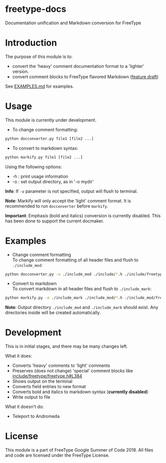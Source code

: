 # freetype-docs
Documentation unification and Markdown conversion for FreeType

# Introduction
The purpose of this module is to:
* convert the 'heavy' comment documentation format to a 'lighter' version.
* convert comment blocks to FreeType flavored Markdown ([feature draft])

See [EXAMPLES.md](EXAMPLES.md) for examples.

[feature draft]: https://github.com/nikramakrishnan/freetype-docs/wiki/Feature-Draft-of-the-FreeType-Markdown-Documentation

# Usage
This module is currently under development. 

* To change comment formatting:
```bash
python docconverter.py file1 [file2 ...]
```

* To convert to markdown syntax:
```bash
python markify.py file1 [file2 ...]
```

Using the following options:
- -h : print usage information
- -o : set output directory, as in '-o mydir'

**Info**: If `-o` parameter is not specified, output will flush to terminal.

**Note**: Markify will only accept the 'light' comment format. 
It is recommended to run `docconverter` before `markify`.

**Important**: Emphasis (bold and italics) conversion is currently disabled.
This has been done to support the current docmaker.

# Examples
* Change comment formatting  
To change comment formatting of all header files and flush to `./include_mod`:
```bash
python docconverter.py -o ./include_mod ./include/*.h ./include/freetype/*.h ./include/freetype/internal/*.h ./include/freetype/internal/services/*.h ./include/freetype/config/*.h
```

* Convert to markdown  
To convert markdown in all header files and flush to `./include_mark`:
```bash
python markify.py -o ./include_mark ./include_mod/*.h ./include_mod/freetype/*.h ./include_mod/freetype/internal/*.h ./include_mod/freetype/internal/services/*.h ./include_mod/freetype/config/*.h
```

**Note**: Output directory `./include_mod` and `./include_mark` should exist. Any directories inside will be created automatically.

# Development
This is in initial stages, and there may be many changes left.

What it does:
  - Converts 'heavy' comments to 'light' comments
  - Preserves (does not change) 'special' comment blocks like [include/freetype/freetype.h#L384](include/freetype/freetype.h#L384)
  - Shows output on the terminal
  - Converts field entries to new format
  - Converts bold and italics to markdown syntax (**currently disabled**)
  - Write output to file
  
What it doesn't do:
  - Teleport to Andromeda

# License
This module is a part of FreeType Google Summer of Code 2018. All files and code are licensed under the FreeType License.
